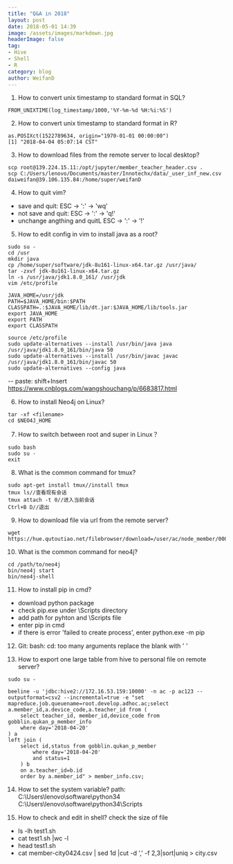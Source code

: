 ```yaml
---
title: "Q&A in 2018"
layout: post
date: 2018-05-01 14:39
image: /assets/images/markdown.jpg
headerImage: false
tag:
- Hive
- Shell
- R
category: blog
author: WeifanD
---
```


1. How to convert unix timestamp to standard format in SQL?

```
FROM_UNIXTIME(log_timestamp/1000,'%Y-%m-%d %H:%i:%S')
```

2. How to convert unix timestamp to standard format in R?

```
as.POSIXct(1522789634, origin="1970-01-01 00:00:00")
[1] "2018-04-04 05:07:14 CST"
```


3. How to download files from the remote server to local desktop?

```
scp root@139.224.15.11:/opt/jupyter/member_teacher_header.csv .
scp C:/Users/lenovo/Documents/master/Innotechx/data/_user_inf_new.csv daiweifan@39.106.135.84:/home/super/weifanD
```


4. How to quit vim?
- save and quit: ESC -> ':' -> 'wq'
- not save and quit: ESC -> ':' -> 'q!'
- unchange angthing and quitL ESC -> ':' -> '!'


5. How to edit config in vim to install java as a root?

```
sudo su -
cd /usr
mkdir java
cp /home/super/software/jdk-8u161-linux-x64.tar.gz /usr/java/
tar -zxvf jdk-8u161-linux-x64.tar.gz
ln -s /usr/java/jdk1.8.0_161/ /usr/jdk
vim /etc/profile

JAVA_HOME=/usr/jdk
PATH=$JAVA_HOME/bin:$PATH
CLASSPATH=.:$JAVA_HOME/lib/dt.jar:$JAVA_HOME/lib/tools.jar
export JAVA_HOME
export PATH
export CLASSPATH

source /etc/profile
sudo update-alternatives --install /usr/bin/java java /usr/java/jdk1.8.0_161/bin/java 50  
sudo update-alternatives --install /usr/bin/javac javac /usr/java/jdk1.8.0_161/bin/javac 50  
sudo update-alternatives --config java  
```

-- paste: shift+Insert
https://www.cnblogs.com/wangshouchang/p/6683817.html


6. How to install Neo4j on Linux?

```
tar -xf <filename>
cd $NEO4J_HOME
```

7. How to switch between root and super in Linux？

```
sudo bash
sudo su -
exit
```

8. What is the common command for tmux?

```
sudo apt-get install tmux//install tmux
tmux ls//查看现有会话
tmux attach -t 0//进入当前会话
Ctrl+B D//退出
```


9. How to download file via url from the remote server?

```
wget https://hue.qutoutiao.net/filebrowser/download=/user/ac/node_member/000008_0
```


10. What is the common command for neo4j?

```
cd /path/to/neo4j
bin/neo4j start
bin/neo4j-shell
```


11. How to install pip in cmd?
- download python package
- check pip.exe under \Scripts directory
- add path for pyhton and \Scripts file
- enter pip in cmd
- if there is error 'failed to create process', enter python.exe -m pip


12. Git: bash: cd: too many arguments
replace the blank with ' '



13. How to export one large table from hive to personal file on remote server?

```
sudo su -

beeline -u 'jdbc:hive2://172.16.53.159:10000' -n ac -p ac123 --outputformat=csv2 --incremental=true -e "set mapreduce.job.queuename=root.develop.adhoc.ac;select a.member_id,a.device_code,a.teacher_id from (
    select teacher_id, member_id,device_code from gobblin.qukan_p_member_info
    where day='2018-04-20'
) a
left join (
    select id,status from gobblin.qukan_p_member
        where day='2018-04-20'
        and status=1
    ) b
    on a.teacher_id=b.id
    order by a.member_id" > member_info.csv;
```

14. How to set the system variable?
path: C:\Users\lenovo\software\python34
	  C:\Users\lenovo\software\python34\Scripts



15. How to check and edit in shell?
check the size of file
- ls -lh test1.sh
- cat test1.sh |wc -l  
- head test1.sh
- cat member-city0424.csv | sed 1d |cut -d ',' -f 2,3|sort|uniq > city.csv
